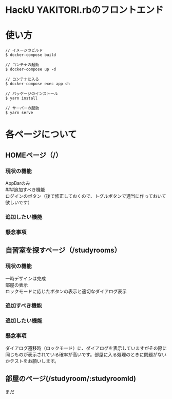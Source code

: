 # HackU YAKITORI.rbのフロントエンド

# 使い方
```
// イメージのビルド
$ docker-compose build

// コンテナの起動
$ docker-compose up -d

// コンテナに入る
$ docker-compose exec app sh

// パッケージのインストール
$ yarn install

// サーバーの起動
$ yarn serve
```
# 各ページについて 
## HOMEページ（/） 
### 現状の機能  
AppBarのみ  
###追加すべき機能  
ログインのボタン（後で修正しておくので、トグルボタンで適当に作っておいて欲しいです）  
### 追加したい機能  
### 懸念事項  

## 自習室を探すページ（/studyrooms） 
### 現状の機能  
一時デザインは完成  
部屋の表示  
ロックモードに応じたボタンの表示と適切なダイアログ表示   
###  追加すべき機能  
### 追加したい機能  
### 懸念事項  
ダイアログ遷移時（ロックモード）に、ダイアログを表示していますがその際に同じものが表示されている確率が高いです。部屋に入る処理のときに問題がないかテストをお願いします。   

## 部屋のページ(/studyroom/:studyroomId)
まだ
